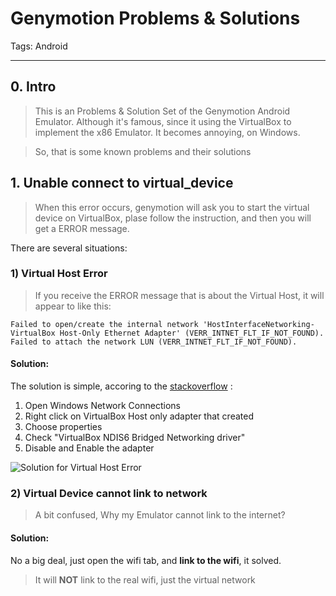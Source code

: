 ﻿# Genymotion Problems & Solutions

Tags: Android

---

## 0. Intro

> This is an Problems & Solution Set of the Genymotion Android Emulator.
Although it's famous, since it using the VirtualBox to implement the x86 Emulator.
It becomes annoying, on Windows.

> So, that is some known problems and their solutions

## 1. Unable connect to virtual_device

> When this error occurs, genymotion will ask you to start the virtual device on VirtualBox, plase follow the instruction, and then you will get a ERROR message. 

There are several situations:

### 1) Virtual Host Error

> If you receive the ERROR message that is about the Virtual Host, it will appear to like this:
    
    Failed to open/create the internal network 'HostInterfaceNetworking-VirtualBox Host-Only Ethernet Adapter' (VERR_INTNET_FLT_IF_NOT_FOUND).
    Failed to attach the network LUN (VERR_INTNET_FLT_IF_NOT_FOUND).
    
#### Solution:
The solution is simple, accoring to the [stackoverflow](http://stackoverflow.com/questions/33725779/failed-to-open-create-the-internal-network-vagrant-on-windows10) :

> 
1. Open Windows Network Connections
2. Right click on VirtualBox Host only adapter that created
3. Choose properties
4. Check "VirtualBox NDIS6 Bridged Networking driver"
5. Disable and Enable the adapter

![Solution for Virtual Host Error](http://i.stack.imgur.com/Tkkws.png)

### 2) Virtual Device cannot link to network

> A bit confused, Why my Emulator cannot link to the internet?

#### Solution:

No a big deal, just open the wifi tab, and **link to the wifi**, it solved.
> It will **NOT** link to the real wifi, just the virtual network


